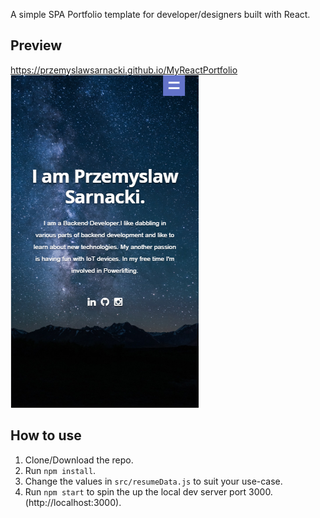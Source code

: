 

A simple SPA Portfolio template for developer/designers built with React.

## Preview

https://przemyslawsarnacki.github.io/MyReactPortfolio
![](./portfolio.png)

## How to use
1. Clone/Download the repo.
2. Run  ``` npm install ```.
3. Change the values in ```src/resumeData.js``` to suit your use-case.
4. Run ```npm start``` to spin the up the local dev server port 3000.(http://localhost:3000).
